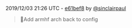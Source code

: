 2019/12/03 21:26 UTC - [e61bef8](https://github.com/hassio-addons/addon-firefly-iii/commit/e61bef8a0c5baef6c67e1ac604293c29ced0c6c3) by [@sinclairpaul](https://github.com/sinclairpaul)
> 🔨Add armhf arch back to config 

